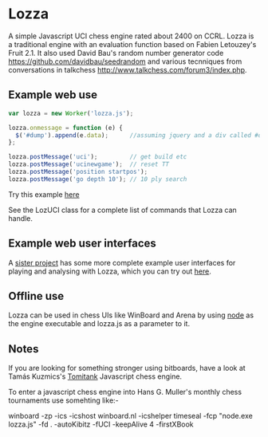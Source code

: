 # Lozza

A simple Javascript UCI chess engine rated about 2400 on CCRL.  Lozza is a traditional engine with an evaluation function based on Fabien Letouzey's Fruit 2.1. It also used David Bau's random number generator code https://github.com/davidbau/seedrandom and various tecnniques from conversations in talkchess http://www.talkchess.com/forum3/index.php.

## Example web use

```Javascript
var lozza = new Worker('lozza.js');

lozza.onmessage = function (e) {
  $('#dump').append(e.data);      //assuming jquery and a div called #dump
};

lozza.postMessage('uci');         // get build etc
lozza.postMessage('ucinewgame');  // reset TT
lozza.postMessage('position startpos');
lozza.postMessage('go depth 10'); // 10 ply search
```

Try this example [here](https://op12no2.github.io/lozza-ui/ex.htm)

See the LozUCI class for a complete list of commands that Lozza can handle.

## Example web user interfaces

A [sister project](https://github.com/op12no2/lozza-ui) has some more complete example user interfaces for playing and analysing with Lozza, which you can try out [here](https://op12no2.github.io/lozza-ui/).

## Offline use

Lozza can be used in chess UIs like WinBoard and Arena by using [node](https://nodejs.org) as the engine executable and lozza.js as a parameter to it.

## Notes

If you are looking for something stronger using bitboards, have a look at Tamás Kuzmics's [Tomitank](https://github.com/tomitank/tomitankChess) Javascript chess engine.

To enter a javascript chess engine into Hans G. Muller's monthly chess tournaments use somehting like:-

winboard -zp -ics -icshost winboard.nl -icshelper timeseal -fcp "node.exe lozza.js" -fd . -autoKibitz -fUCI -keepAlive 4 -firstXBook
